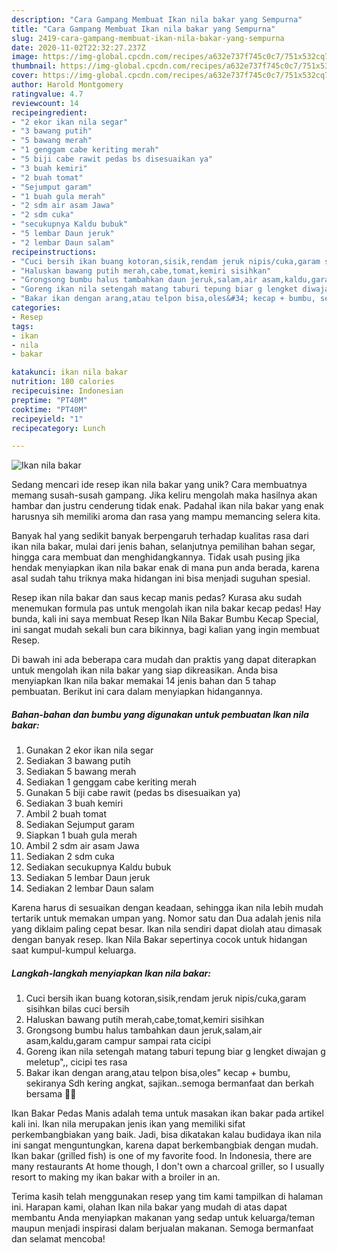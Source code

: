 ```yaml
---
description: "Cara Gampang Membuat Ikan nila bakar yang Sempurna"
title: "Cara Gampang Membuat Ikan nila bakar yang Sempurna"
slug: 2419-cara-gampang-membuat-ikan-nila-bakar-yang-sempurna
date: 2020-11-02T22:32:27.237Z
image: https://img-global.cpcdn.com/recipes/a632e737f745c0c7/751x532cq70/ikan-nila-bakar-foto-resep-utama.jpg
thumbnail: https://img-global.cpcdn.com/recipes/a632e737f745c0c7/751x532cq70/ikan-nila-bakar-foto-resep-utama.jpg
cover: https://img-global.cpcdn.com/recipes/a632e737f745c0c7/751x532cq70/ikan-nila-bakar-foto-resep-utama.jpg
author: Harold Montgomery
ratingvalue: 4.7
reviewcount: 14
recipeingredient:
- "2 ekor ikan nila segar"
- "3 bawang putih"
- "5 bawang merah"
- "1 genggam cabe keriting merah"
- "5 biji cabe rawit pedas bs disesuaikan ya"
- "3 buah kemiri"
- "2 buah tomat"
- "Sejumput garam"
- "1 buah gula merah"
- "2 sdm air asam Jawa"
- "2 sdm cuka"
- "secukupnya Kaldu bubuk"
- "5 lembar Daun jeruk"
- "2 lembar Daun salam"
recipeinstructions:
- "Cuci bersih ikan buang kotoran,sisik,rendam jeruk nipis/cuka,garam sisihkan bilas cuci bersih"
- "Haluskan bawang putih merah,cabe,tomat,kemiri sisihkan"
- "Grongsong bumbu halus tambahkan daun jeruk,salam,air asam,kaldu,garam campur sampai rata cicipi"
- "Goreng ikan nila setengah matang taburi tepung biar g lengket diwajan g meletup&#34;,, cicipi tes rasa"
- "Bakar ikan dengan arang,atau telpon bisa,oles&#34; kecap + bumbu, sekiranya Sdh kering angkat, sajikan..semoga bermanfaat dan berkah bersama 🙏😇"
categories:
- Resep
tags:
- ikan
- nila
- bakar

katakunci: ikan nila bakar 
nutrition: 180 calories
recipecuisine: Indonesian
preptime: "PT40M"
cooktime: "PT40M"
recipeyield: "1"
recipecategory: Lunch

---
```



![Ikan nila bakar](https://img-global.cpcdn.com/recipes/a632e737f745c0c7/751x532cq70/ikan-nila-bakar-foto-resep-utama.jpg)

Sedang mencari ide resep ikan nila bakar yang unik? Cara membuatnya memang susah-susah gampang. Jika keliru mengolah maka hasilnya akan hambar dan justru cenderung tidak enak. Padahal ikan nila bakar yang enak harusnya sih memiliki aroma dan rasa yang mampu memancing selera kita.

Banyak hal yang sedikit banyak berpengaruh terhadap kualitas rasa dari ikan nila bakar, mulai dari jenis bahan, selanjutnya pemilihan bahan segar, hingga cara membuat dan menghidangkannya. Tidak usah pusing jika hendak menyiapkan ikan nila bakar enak di mana pun anda berada, karena asal sudah tahu triknya maka hidangan ini bisa menjadi suguhan spesial.

Resep ikan nila bakar dan saus kecap manis pedas? Kurasa aku sudah menemukan formula pas untuk mengolah ikan nila bakar kecap pedas! Hay bunda, kali ini saya membuat Resep Ikan Nila Bakar Bumbu Kecap Special, ini sangat mudah sekali bun cara bikinnya, bagi kalian yang ingin membuat Resep.


Di bawah ini ada beberapa cara mudah dan praktis yang dapat diterapkan untuk mengolah ikan nila bakar yang siap dikreasikan. Anda bisa menyiapkan Ikan nila bakar memakai 14 jenis bahan dan 5 tahap pembuatan. Berikut ini cara dalam menyiapkan hidangannya.

<!--inarticleads1-->

##### Bahan-bahan dan bumbu yang digunakan untuk pembuatan Ikan nila bakar:

1. Gunakan 2 ekor ikan nila segar
1. Sediakan 3 bawang putih
1. Sediakan 5 bawang merah
1. Sediakan 1 genggam cabe keriting merah
1. Gunakan 5 biji cabe rawit (pedas bs disesuaikan ya)
1. Sediakan 3 buah kemiri
1. Ambil 2 buah tomat
1. Sediakan Sejumput garam
1. Siapkan 1 buah gula merah
1. Ambil 2 sdm air asam Jawa
1. Sediakan 2 sdm cuka
1. Sediakan secukupnya Kaldu bubuk
1. Sediakan 5 lembar Daun jeruk
1. Sediakan 2 lembar Daun salam


Karena harus di sesuaikan dengan keadaan, sehingga ikan nila lebih mudah tertarik untuk memakan umpan yang. Nomor satu dan Dua adalah jenis nila yang diklaim paling cepat besar. Ikan nila sendiri dapat diolah atau dimasak dengan banyak resep. Ikan Nila Bakar sepertinya cocok untuk hidangan saat kumpul-kumpul keluarga. 

<!--inarticleads2-->

##### Langkah-langkah menyiapkan Ikan nila bakar:

1. Cuci bersih ikan buang kotoran,sisik,rendam jeruk nipis/cuka,garam sisihkan bilas cuci bersih
1. Haluskan bawang putih merah,cabe,tomat,kemiri sisihkan
1. Grongsong bumbu halus tambahkan daun jeruk,salam,air asam,kaldu,garam campur sampai rata cicipi
1. Goreng ikan nila setengah matang taburi tepung biar g lengket diwajan g meletup&#34;,, cicipi tes rasa
1. Bakar ikan dengan arang,atau telpon bisa,oles&#34; kecap + bumbu, sekiranya Sdh kering angkat, sajikan..semoga bermanfaat dan berkah bersama 🙏😇


Ikan Bakar Pedas Manis adalah tema untuk masakan ikan bakar pada artikel kali ini. Ikan nila merupakan jenis ikan yang memiliki sifat perkembangbiakan yang baik. Jadi, bisa dikatakan kalau budidaya ikan nila ini sangat menguntungkan, karena dapat berkembangbiak dengan mudah. Ikan bakar (grilled fish) is one of my favorite food. In Indonesia, there are many restaurants At home though, I don&#39;t own a charcoal griller, so I usually resort to making my ikan bakar with a broiler in an. 

Terima kasih telah menggunakan resep yang tim kami tampilkan di halaman ini. Harapan kami, olahan Ikan nila bakar yang mudah di atas dapat membantu Anda menyiapkan makanan yang sedap untuk keluarga/teman maupun menjadi inspirasi dalam berjualan makanan. Semoga bermanfaat dan selamat mencoba!
